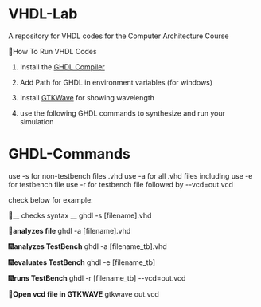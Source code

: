 # VHDL-Lab
A repository for VHDL codes for the Computer Architecture Course

🧨How To Run VHDL Codes
1) Install the [GHDL Compiler](https://github.com/ghdl/ghdl/releases)

2) Add Path for GHDL in environment variables (for windows)

3) Install [GTKWave](https://gtkwave.sourceforge.net/) for showing wavelength

4) use the following GHDL commands to synthesize and run your simulation

# GHDL-Commands
use -s for non-testbench files .vhd 
use -a for all .vhd files including 
use -e for testbench file 
use -r for testbench file followed by --vcd=out.vcd

check below for example:

🎇__ checks syntax __
ghdl -s [filename].vhd


🎇__analyzes file__
ghdl -a [filename].vhd


🎆__analyzes TestBench__
ghdl -a [filename_tb].vhd


🎆__evaluates TestBench__
ghdl -e [filename_tb]


🎆__runs TestBench__
ghdl -r [filename_tb] --vcd=out.vcd


🎈__Open vcd file in GTKWAVE__
gtkwave out.vcd



